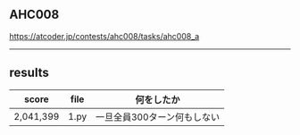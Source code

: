 ## AHC008
https://atcoder.jp/contests/ahc008/tasks/ahc008_a
___

## results

| score | file | 何をしたか |
| ---- | ---- | ---- |
| 2,041,399 | 1.py | 一旦全員300ターン何もしない |

